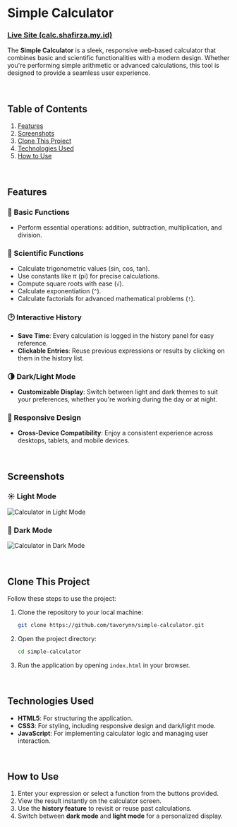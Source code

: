 
# Simple Calculator  

### <a href="https://calc.shafirza.my.id/" target="_blank" rel="noopener noreferrer">**Live Site (calc.shafirza.my.id)**</a> 

The **Simple Calculator** is a sleek, responsive web-based calculator that combines basic and scientific functionalities with a modern design. Whether you're performing simple arithmetic or advanced calculations, this tool is designed to provide a seamless user experience.  

<br>

## Table of Contents  
1. [Features](#features)  
2. [Screenshots](#screenshots)  
3. [Clone This Project](#clone-this-project)  
4. [Technologies Used](#technologies-used)  
5. [How to Use](#how-to-use)  

<br>

## Features  

### 🔢 Basic Functions  
- Perform essential operations: addition, subtraction, multiplication, and division.  

### 📐 Scientific Functions  
- Calculate trigonometric values (sin, cos, tan).  
- Use constants like π (pi) for precise calculations.  
- Compute square roots with ease (`√`).  
- Calculate exponentiation (`^`).  
- Calculate factorials for advanced mathematical problems (`!`).  

### 🕑 Interactive History  
- **Save Time**: Every calculation is logged in the history panel for easy reference.  
- **Clickable Entries**: Reuse previous expressions or results by clicking on them in the history list.  

### 🌗 Dark/Light Mode  
- **Customizable Display**: Switch between light and dark themes to suit your preferences, whether you're working during the day or at night.  

### 📱 Responsive Design  
- **Cross-Device Compatibility**: Enjoy a consistent experience across desktops, tablets, and mobile devices.  

<br>

## Screenshots  

### ☀️ Light Mode  
![Calculator in Light Mode](images/light)  

### 🌙 Dark Mode  
![Calculator in Dark Mode](images/dark)  

<br>

## Clone This Project  

Follow these steps to use the project:  

1. Clone the repository to your local machine:  
   ```bash  
   git clone https://github.com/tavorynn/simple-calculator.git  
   ```  

2. Open the project directory:  
   ```bash  
   cd simple-calculator  
   ```  

3. Run the application by opening `index.html` in your browser.

<br>

## Technologies Used  

- **HTML5**: For structuring the application.  
- **CSS3**: For styling, including responsive design and dark/light mode.  
- **JavaScript**: For implementing calculator logic and managing user interaction.  

<br>

## How to Use  

1. Enter your expression or select a function from the buttons provided.  
2. View the result instantly on the calculator screen.  
3. Use the **history feature** to revisit or reuse past calculations.  
4. Switch between **dark mode** and **light mode** for a personalized display.  

<br>
